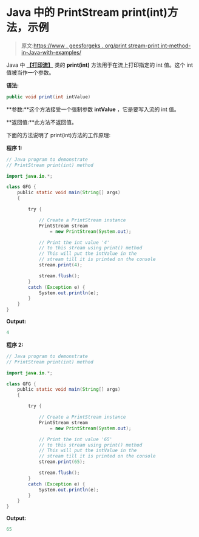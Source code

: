 # Java 中的 PrintStream print(int)方法，示例

> 原文:[https://www . geesforgeks . org/print stream-print int-method-in-Java-with-examples/](https://www.geeksforgeeks.org/printstream-printint-method-in-java-with-examples/)

Java 中 **[【打印流】](https://www.geeksforgeeks.org/java-io-printstream-class-java-set-1/)** 类的 **print(int)** 方法用于在流上打印指定的 int 值。这个 int 值被当作一个参数。

**语法:**

```java
public void print(int intValue)
```

**参数:**这个方法接受一个强制参数 **intValue** ，它是要写入流的 int 值。

**返回值:**此方法不返回值。

下面的方法说明了 print(int)方法的工作原理:

**程序 1:**

```java
// Java program to demonstrate
// PrintStream print(int) method

import java.io.*;

class GFG {
    public static void main(String[] args)
    {

        try {

            // Create a PrintStream instance
            PrintStream stream
                = new PrintStream(System.out);

            // Print the int value '4'
            // to this stream using print() method
            // This will put the intValue in the
            // stream till it is printed on the console
            stream.print(4);

            stream.flush();
        }
        catch (Exception e) {
            System.out.println(e);
        }
    }
}
```

**Output:**

```java
4

```

**程序 2:**

```java
// Java program to demonstrate
// PrintStream print(int) method

import java.io.*;

class GFG {
    public static void main(String[] args)
    {

        try {

            // Create a PrintStream instance
            PrintStream stream
                = new PrintStream(System.out);

            // Print the int value '65'
            // to this stream using print() method
            // This will put the intValue in the
            // stream till it is printed on the console
            stream.print(65);

            stream.flush();
        }
        catch (Exception e) {
            System.out.println(e);
        }
    }
}
```

**Output:**

```java
65

```